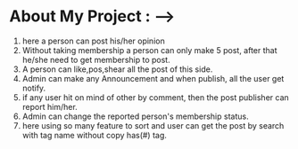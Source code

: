 # About My Project : -->

1. here a person can post his/her opinion
2. Without taking membership a person can only make 5 post, after that he/she need to get membership to post.
3. A person can like,pos,shear all the post of this side.
4. Admin can make any Announcement and when publish, all the user get notify.
5. if any user hit on mind of other by comment, then the post publisher can report him/her.
6. Admin can change the reported person's membership status.
7. here using so many feature to sort and user can get the post by search with tag name without copy has(#) tag.